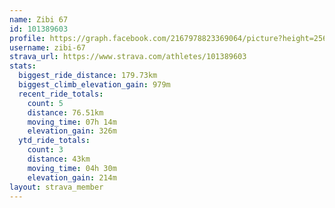 ```yaml
---
name: Zibi 67
id: 101389603
profile: https://graph.facebook.com/2167978823369064/picture?height=256&width=256
username: zibi-67
strava_url: https://www.strava.com/athletes/101389603
stats:
  biggest_ride_distance: 179.73km
  biggest_climb_elevation_gain: 979m
  recent_ride_totals:
    count: 5
    distance: 76.51km
    moving_time: 07h 14m
    elevation_gain: 326m
  ytd_ride_totals:
    count: 3
    distance: 43km
    moving_time: 04h 30m
    elevation_gain: 214m
layout: strava_member
--- 
```

